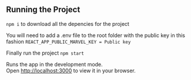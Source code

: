 ## Running the Project

`npm i` 
to download all the depencies for the project

You will need to add a .env file to the root folder with the public key in this fashion
`REACT_APP_PUBLIC_MARVEL_KEY = Public key`

Finally run the project `npm start`


Runs the app in the development mode.\
Open [http://localhost:3000](http://localhost:3000) to view it in your browser.


